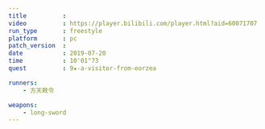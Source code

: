 ```yaml
---
title          :
video          : https://player.bilibili.com/player.html?aid=60071707
run_type       : freestyle
platform       : pc
patch_version  :
date           : 2019-07-20
time           : 10'01"73
quest          : 9★-a-visitor-from-eorzea

runners:
    - 方天敕令

weapons:
    - long-sword
---
```

